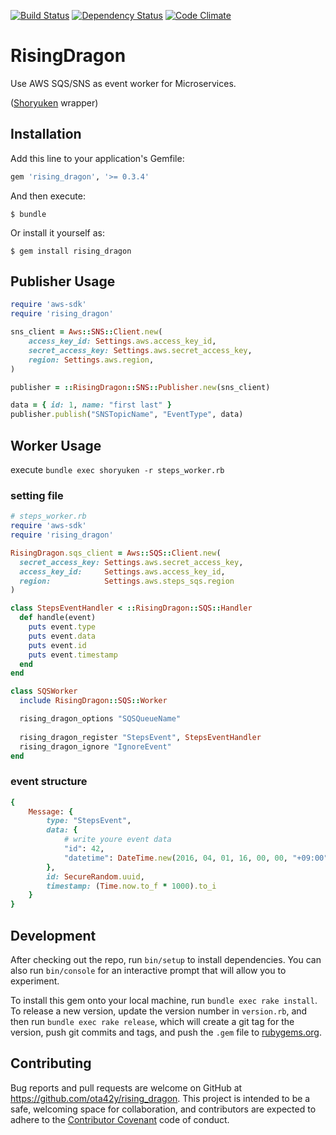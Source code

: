 [![Build Status](https://travis-ci.org/ota42y/rising_dragon.svg?branch=master)](https://travis-ci.org/ota42y/rising_dragon)
[![Dependency Status](https://gemnasium.com/badges/github.com/ota42y/rising_dragon.svg)](https://gemnasium.com/github.com/ota42y/rising_dragon)
[![Code Climate](https://codeclimate.com/github/ota42y/rising_dragon/badges/gpa.svg)](https://codeclimate.com/github/ota42y/rising_dragon)

# RisingDragon

Use AWS SQS/SNS as event worker for Microservices. 

([Shoryuken](https://github.com/phstc/shoryuken) wrapper)

## Installation

Add this line to your application's Gemfile:

```ruby
gem 'rising_dragon', '>= 0.3.4'
```

And then execute:

    $ bundle

Or install it yourself as:

    $ gem install rising_dragon
    
## Publisher Usage
```ruby
require 'aws-sdk'
require 'rising_dragon'

sns_client = Aws::SNS::Client.new(
    access_key_id: Settings.aws.access_key_id,
    secret_access_key: Settings.aws.secret_access_key,
    region: Settings.aws.region,
)

publisher = ::RisingDragon::SNS::Publisher.new(sns_client)

data = { id: 1, name: "first last" }
publisher.publish("SNSTopicName", "EventType", data)
```

## Worker Usage

execute `bundle exec shoryuken -r steps_worker.rb`

### setting file
```ruby
# steps_worker.rb
require 'aws-sdk'
require 'rising_dragon'

RisingDragon.sqs_client = Aws::SQS::Client.new(
  secret_access_key: Settings.aws.secret_access_key,
  access_key_id:     Settings.aws.access_key_id,
  region:            Settings.aws.steps_sqs.region
)

class StepsEventHandler < ::RisingDragon::SQS::Handler
  def handle(event)
    puts event.type
    puts event.data
    puts event.id
    puts event.timestamp
  end
end

class SQSWorker
  include RisingDragon::SQS::Worker

  rising_dragon_options "SQSQueueName"
  
  rising_dragon_register "StepsEvent", StepsEventHandler
  rising_dragon_ignore "IgnoreEvent"
end
```

### event structure
```ruby
{
    Message: {
        type: "StepsEvent",
        data: {
            # write youre event data
            "id": 42,
            "datetime": DateTime.new(2016, 04, 01, 16, 00, 00, "+09:00")
        },
        id: SecureRandom.uuid,
        timestamp: (Time.now.to_f * 1000).to_i
    }
}
```

## Development

After checking out the repo, run `bin/setup` to install dependencies. You can also run `bin/console` for an interactive prompt that will allow you to experiment.

To install this gem onto your local machine, run `bundle exec rake install`. To release a new version, update the version number in `version.rb`, and then run `bundle exec rake release`, which will create a git tag for the version, push git commits and tags, and push the `.gem` file to [rubygems.org](https://rubygems.org).

## Contributing

Bug reports and pull requests are welcome on GitHub at https://github.com/ota42y/rising_dragon. This project is intended to be a safe, welcoming space for collaboration, and contributors are expected to adhere to the [Contributor Covenant](http://contributor-covenant.org) code of conduct.


